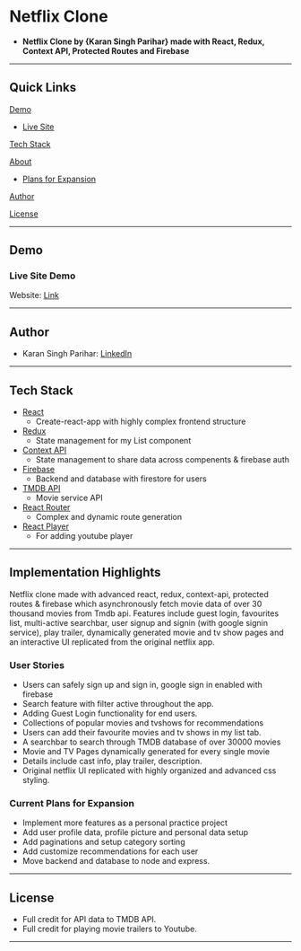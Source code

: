 
# Netflix Clone

- **Netflix Clone by {Karan Singh Parihar} made with React, Redux, Context API, Protected Routes and Firebase**

---

## Quick Links

[Demo](#demo)

- [Live Site](#live-site-demo)

[Tech Stack](#tech-stack)

[About](#Implementation-Hightlights)

- [Plans for Expansion](#future-plans-for-expansion)

[Author](#author)

[License](#license)

---

## Demo

### Live Site Demo

Website: [Link](https://netflix-karan.netlify.app/)

---

## Author

- Karan Singh Parihar: [LinkedIn](https://www.linkedin.com/in/karan-singh-parihar-291813153/)

---

## Tech Stack

- [React](https://github.com/facebook/react) 
  - Create-react-app with highly complex frontend structure
- [Redux](https://redux.js.org/) 
  - State management for my List component
- [Context API](https://reactjs.org/docs/context.html/) 
  - State management to share data across compenents & firebase auth
- [Firebase](https://firebase.google.com/) 
  - Backend and database with firestore for users
- [TMDB API](https://www.themoviedb.org/?language=en-US)
  - Movie service API
- [React Router](https://reacttraining.com/react-router/web/guides/quick-start) 
  - Complex and dynamic route generation 
- [React Player](https://www.npmjs.com/package/react-player/)
  - For adding youtube player

---

## Implementation Highlights

Netflix clone made with advanced react, redux, context-api, protected routes & firebase which asynchronously fetch movie data of over 30 thousand movies from Tmdb api. Features include guest login, favourites list, multi-active searchbar, user signup and signin (with google signin service), play trailer, dynamically generated movie and tv show pages and an interactive UI replicated from the original netflix app.

### User Stories

- Users can safely sign up and sign in, google sign in enabled with firebase
- Search feature with filter active throughout the app.
- Adding Guest Login functionality for end users.
- Collections of popular movies and tvshows for recommendations
- Users can add their favourite movies and tv shows in my list tab. 
- A searchbar to search through TMDB database of over 30000 movies
- Movie and TV Pages dynamically generated for every single movie
- Details include cast info, play trailer, description. 
- Original netflix UI replicated with highly organized and advanced css styling.

### Current Plans for Expansion

- Implement more features as a personal practice project
- Add user profile data, profile picture and personal data setup
- Add paginations and setup category sorting
- Add customize recommendations for each user
- Move backend and database to node and express.

---

## License

- Full credit for API data to TMDB API.
- Full credit for playing movie trailers to Youtube. 

---
